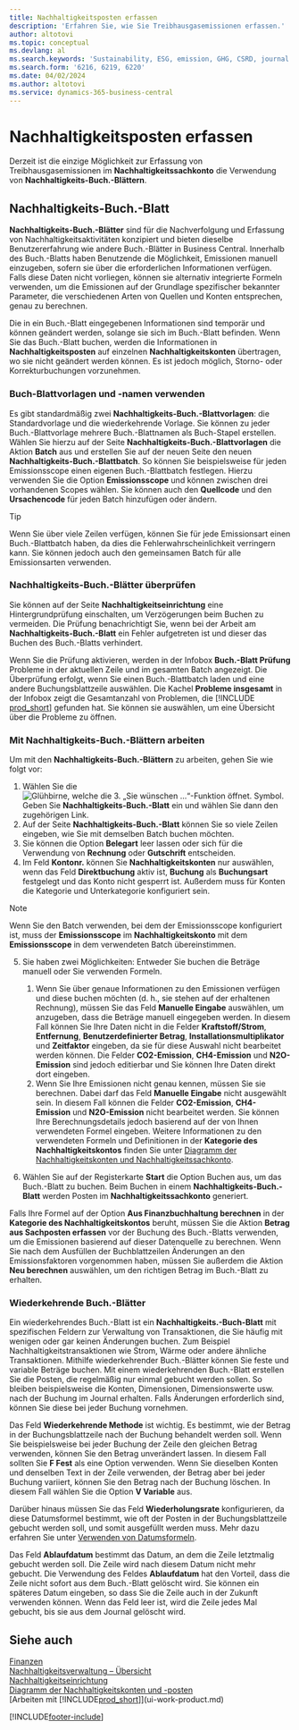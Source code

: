 ```yaml
---
title: Nachhaltigkeitsposten erfassen
description: 'Erfahren Sie, wie Sie Treibhausgasemissionen erfassen.'
author: altotovi
ms.topic: conceptual
ms.devlang: al
ms.search.keywords: 'Sustainability, ESG, emission, GHG, CSRD, journal'
ms.search.form: '6216, 6219, 6220'
ms.date: 04/02/2024
ms.author: altotovi
ms.service: dynamics-365-business-central
---
```


# <a name="how-to-record-sustainability-entries"></a>Nachhaltigkeitsposten erfassen

Derzeit ist die einzige Möglichkeit zur Erfassung von Treibhausgasemissionen im **Nachhaltigkeitssachkonto** die Verwendung von **Nachhaltigkeits-Buch.-Blättern**.   

## <a name="sustainability-journal"></a>Nachhaltigkeits-Buch.-Blatt

**Nachhaltigkeits-Buch.-Blätter** sind für die Nachverfolgung und Erfassung von Nachhaltigkeitsaktivitäten konzipiert und bieten dieselbe Benutzererfahrung wie andere Buch.-Blätter in Business Central. Innerhalb des Buch.-Blatts haben Benutzende die Möglichkeit, Emissionen manuell einzugeben, sofern sie über die erforderlichen Informationen verfügen. Falls diese Daten nicht vorliegen, können sie alternativ integrierte Formeln verwenden, um die Emissionen auf der Grundlage spezifischer bekannter Parameter, die verschiedenen Arten von Quellen und Konten entsprechen, genau zu berechnen. 

Die in ein Buch.-Blatt eingegebenen Informationen sind temporär und können geändert werden, solange sie sich im Buch.-Blatt befinden. Wenn Sie das Buch.-Blatt buchen, werden die Informationen in **Nachhaltigkeitsposten** auf einzelnen **Nachhaltigkeitskonten** übertragen, wo sie nicht geändert werden können. Es ist jedoch möglich, Storno- oder Korrekturbuchungen vorzunehmen.  

### <a name="use-journal-templates-and-batches"></a>Buch-Blattvorlagen und -namen verwenden

Es gibt standardmäßig zwei **Nachhaltigkeits-Buch.-Blattvorlagen**: die Standardvorlage und die wiederkehrende Vorlage. Sie können zu jeder Buch.-Blattvorlage mehrere Buch.-Blattnamen als Buch-Stapel erstellen. Wählen Sie hierzu auf der Seite **Nachhaltigkeits-Buch.-Blattvorlagen** die Aktion **Batch** aus und erstellen Sie auf der neuen Seite den neuen **Nachhaltigkeits-Buch.-Blattbatch**. So können Sie beispielsweise für jeden Emissionsscope einen eigenen Buch.-Blattbatch festlegen. Hierzu verwenden Sie die Option **Emissionsscope** und können zwischen drei vorhandenen Scopes wählen. Sie können auch den **Quellcode** und den **Ursachencode** für jeden Batch hinzufügen oder ändern. 

>[!TIP]
>Wenn Sie über viele Zeilen verfügen, können Sie für jede Emissionsart einen Buch.-Blattbatch haben, da dies die Fehlerwahrscheinlichkeit verringern kann. Sie können jedoch auch den gemeinsamen Batch für alle Emissionsarten verwenden.   

### <a name="validating-sustainability-journals"></a>Nachhaltigkeits-Buch.-Blätter überprüfen

Sie können auf der Seite **Nachhaltigkeitseinrichtung** eine Hintergrundprüfung einschalten, um Verzögerungen beim Buchen zu vermeiden. Die Prüfung benachrichtigt Sie, wenn bei der Arbeit am **Nachhaltigkeits-Buch.-Blatt** ein Fehler aufgetreten ist und dieser das Buchen des Buch.-Blatts verhindert.  

Wenn Sie die Prüfung aktivieren, werden in der Infobox **Buch.-Blatt Prüfung** Probleme in der aktuellen Zeile und im gesamten Batch angezeigt. Die Überprüfung erfolgt, wenn Sie einen Buch.-Blattbatch laden und eine andere Buchungsblattzeile auswählen. Die Kachel **Probleme insgesamt** in der Infobox zeigt die Gesamtanzahl von Problemen, die [!INCLUDE [prod_short](includes/prod_short.md)] gefunden hat. Sie können sie auswählen, um eine Übersicht über die Probleme zu öffnen. 

### <a name="work-with-sustainability-journals"></a>Mit Nachhaltigkeits-Buch.-Blättern arbeiten

Um mit den **Nachhaltigkeits-Buch.-Blättern** zu arbeiten, gehen Sie wie folgt vor:   

1. Wählen Sie die ![Glühbirne, welche die 3. „Sie wünschen ...“-Funktion öffnet.](media/ui-search/search_small.png "Wie möchten Sie weiter verfahren?") Symbol. Geben Sie **Nachhaltigkeits-Buch.-Blatt** ein und wählen Sie dann den zugehörigen Link. 
2. Auf der Seite **Nachhaltigkeits-Buch.-Blatt** können Sie so viele Zeilen eingeben, wie Sie mit demselben Batch buchen möchten.  
3. Sie können die Option **Belegart** leer lassen oder sich für die Verwendung von **Rechnung** oder **Gutschrift** entscheiden.  
4. Im Feld **Kontonr.** können Sie **Nachhaltigkeitskonten** nur auswählen, wenn das Feld **Direktbuchung** aktiv ist, **Buchung** als **Buchungsart** festgelegt und das Konto nicht gesperrt ist. Außerdem muss für Konten die Kategorie und Unterkategorie konfiguriert sein.  

>[!NOTE]
>Wenn Sie den Batch verwenden, bei dem der Emissionsscope konfiguriert ist, muss der **Emissionsscope** im **Nachhaltigkeitskonto** mit dem **Emissionsscope** in dem verwendeten Batch übereinstimmen.  

5. Sie haben zwei Möglichkeiten: Entweder Sie buchen die Beträge manuell oder Sie verwenden Formeln.   

    1. Wenn Sie über genaue Informationen zu den Emissionen verfügen und diese buchen möchten (d. h., sie stehen auf der erhaltenen Rechnung), müssen Sie das Feld **Manuelle Eingabe** auswählen, um anzugeben, dass die Beträge manuell eingegeben werden. In diesem Fall können Sie Ihre Daten nicht in die Felder **Kraftstoff/Strom**, **Entfernung**, **Benutzerdefinierter Betrag**, **Installationsmultiplikator** und **Zeitfaktor** eingeben, da sie für diese Auswahl nicht bearbeitet werden können. Die Felder **CO2-Emission**, **CH4-Emission** und **N2O-Emission** sind jedoch editierbar und Sie können Ihre Daten direkt dort eingeben. 
    2. Wenn Sie Ihre Emissionen nicht genau kennen, müssen Sie sie berechnen. Dabei darf das Feld **Manuelle Eingabe** nicht ausgewählt sein. In diesem Fall können die Felder **CO2-Emission**, **CH4-Emission** und **N2O-Emission** nicht bearbeitet werden. Sie können Ihre Berechnungsdetails jedoch basierend auf der von Ihnen verwendeten Formel eingeben. Weitere Informationen zu den verwendeten Formeln und Definitionen in der **Kategorie des Nachhaltigkeitskontos** finden Sie unter [Diagramm der Nachhaltigkeitskonten und Nachhaltigkeitssachkonto](finance-sustainability-accounts-ledger.md#account-categories).
    
7. Wählen Sie auf der Registerkarte **Start** die Option Buchen aus, um das Buch.-Blatt zu buchen. Beim Buchen in einem **Nachhaltigkeits-Buch.-Blatt** werden Posten im **Nachhaltigkeitssachkonto** generiert. 

Falls Ihre Formel auf der Option **Aus Finanzbuchhaltung berechnen** in der **Kategorie des Nachhaltigkeitskontos** beruht, müssen Sie die Aktion **Betrag aus Sachposten erfassen** vor der Buchung des Buch.-Blatts verwenden, um die Emissionen basierend auf dieser Datenquelle zu berechnen. Wenn Sie nach dem Ausfüllen der Buchblattzeilen Änderungen an den Emissionsfaktoren vorgenommen haben, müssen Sie außerdem die Aktion **Neu berechnen** auswählen, um den richtigen Betrag im Buch.-Blatt zu erhalten.  

### <a name="recurring-journals"></a>Wiederkehrende Buch.-Blätter

Ein wiederkehrendes Buch.-Blatt ist ein **Nachhaltigkeits.-Buch-Blatt** mit spezifischen Feldern zur Verwaltung von Transaktionen, die Sie häufig mit wenigen oder gar keinen Änderungen buchen. Zum Beispiel Nachhaltigkeitstransaktionen wie Strom, Wärme oder andere ähnliche Transaktionen. Mithilfe wiederkehrender Buch.-Blätter können Sie feste und variable Beträge buchen. Mit einem wiederkehrenden Buch.-Blatt erstellen Sie die Posten, die regelmäßig nur einmal gebucht werden sollen. So bleiben beispielsweise die Konten, Dimensionen, Dimensionswerte usw. nach der Buchung im Journal erhalten. Falls Änderungen erforderlich sind, können Sie diese bei jeder Buchung vornehmen. 

Das Feld **Wiederkehrende Methode** ist wichtig. Es bestimmt, wie der Betrag in der Buchungsblattzeile nach der Buchung behandelt werden soll. Wenn Sie beispielsweise bei jeder Buchung der Zeile den gleichen Betrag verwenden, können Sie den Betrag unverändert lassen. In diesem Fall sollten Sie **F Fest** als eine Option verwenden. Wenn Sie dieselben Konten und denselben Text in der Zeile verwenden, der Betrag aber bei jeder Buchung variiert, können Sie den Betrag nach der Buchung löschen. In diesem Fall wählen Sie die Option **V Variable** aus. 

Darüber hinaus müssen Sie das Feld **Wiederholungsrate** konfigurieren, da diese Datumsformel bestimmt, wie oft der Posten in der Buchungsblattzeile gebucht werden soll, und somit ausgefüllt werden muss. Mehr dazu erfahren Sie unter [Verwenden von Datumsformeln](ui-enter-date-ranges.md#use-date-formulas).  

Das Feld **Ablaufdatum** bestimmt das Datum, an dem die Zeile letztmalig gebucht werden soll. Die Zeile wird nach diesem Datum nicht mehr gebucht. Die Verwendung des Feldes **Ablaufdatum** hat den Vorteil, dass die Zeile nicht sofort aus dem Buch.-Blatt gelöscht wird. Sie können ein späteres Datum eingeben, so dass Sie die Zeile auch in der Zukunft verwenden können. Wenn das Feld leer ist, wird die Zeile jedes Mal gebucht, bis sie aus dem Journal gelöscht wird.  

## <a name="see-also"></a>Siehe auch
[Finanzen](finance.md)    
[Nachhaltigkeitsverwaltung – Übersicht](finance-manage-sustainability.md)   
[Nachhaltigkeitseinrichtung](finance-sustainability-setup.md)   
[Diagramm der Nachhaltigkeitskonten und -posten](finance-sustainability-accounts-ledger.md)   
[Arbeiten mit [!INCLUDE[prod_short](includes/prod_short.md)]](ui-work-product.md)   

[!INCLUDE[footer-include](includes/footer-banner.md)]
